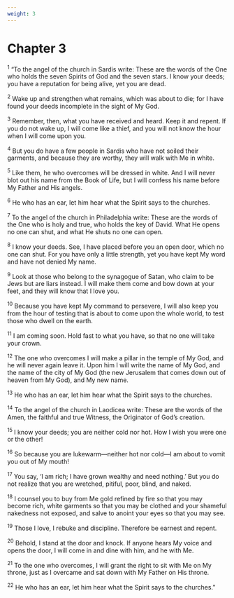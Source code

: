 ```yaml
---
weight: 3
---
```


# Chapter 3

<sup>1</sup> “To the angel of the church in Sardis write: These are the words of the One who holds the seven Spirits of God and the seven stars. I know your deeds; you have a reputation for being alive, yet you are dead. 

<sup>2</sup> Wake up and strengthen what remains, which was about to die; for I have found your deeds incomplete in the sight of My God. 

<sup>3</sup> Remember, then, what you have received and heard. Keep it and repent. If you do not wake up, I will come like a thief, and you will not know the hour when I will come upon you. 

<sup>4</sup> But you do have a few people in Sardis who have not soiled their garments, and because they are worthy, they will walk with Me in white. 

<sup>5</sup> Like them, he who overcomes will be dressed in white. And I will never blot out his name from the Book of Life, but I will confess his name before My Father and His angels. 

<sup>6</sup> He who has an ear, let him hear what the Spirit says to the churches. 

<sup>7</sup> To the angel of the church in Philadelphia write: These are the words of the One who is holy and true, who holds the key of David. What He opens no one can shut, and what He shuts no one can open. 

<sup>8</sup> I know your deeds. See, I have placed before you an open door, which no one can shut. For you have only a little strength, yet you have kept My word and have not denied My name. 

<sup>9</sup> Look at those who belong to the synagogue of Satan, who claim to be Jews but are liars instead. I will make them come and bow down at your feet, and they will know that I love you. 

<sup>10</sup> Because you have kept My command to persevere, I will also keep you from the hour of testing that is about to come upon the whole world, to test those who dwell on the earth. 

<sup>11</sup> I am coming soon. Hold fast to what you have, so that no one will take your crown. 

<sup>12</sup> The one who overcomes I will make a pillar in the temple of My God, and he will never again leave it. Upon him I will write the name of My God, and the name of the city of My God (the new Jerusalem that comes down out of heaven from My God), and My new name. 

<sup>13</sup> He who has an ear, let him hear what the Spirit says to the churches. 

<sup>14</sup> To the angel of the church in Laodicea write: These are the words of the Amen, the faithful and true Witness, the Originator of God’s creation. 

<sup>15</sup> I know your deeds; you are neither cold nor hot. How I wish you were one or the other! 

<sup>16</sup> So because you are lukewarm—neither hot nor cold—I am about to vomit you out of My mouth! 

<sup>17</sup> You say, ‘I am rich; I have grown wealthy and need nothing.’ But you do not realize that you are wretched, pitiful, poor, blind, and naked. 

<sup>18</sup> I counsel you to buy from Me gold refined by fire so that you may become rich, white garments so that you may be clothed and your shameful nakedness not exposed, and salve to anoint your eyes so that you may see. 

<sup>19</sup> Those I love, I rebuke and discipline. Therefore be earnest and repent. 

<sup>20</sup> Behold, I stand at the door and knock. If anyone hears My voice and opens the door, I will come in and dine with him, and he with Me. 

<sup>21</sup> To the one who overcomes, I will grant the right to sit with Me on My throne, just as I overcame and sat down with My Father on His throne. 

<sup>22</sup> He who has an ear, let him hear what the Spirit says to the churches.” 


